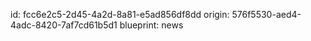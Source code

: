 id: fcc6e2c5-2d45-4a2d-8a81-e5ad856df8dd
origin: 576f5530-aed4-4adc-8420-7af7cd61b5d1
blueprint: news
